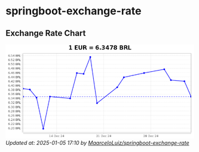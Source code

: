 # springboot-exchange-rate

<!-- EXCHANGE-RATE-START -->
## Exchange Rate Chart

![Exchange Rate Chart](charts/chart.png)*Updated at: 2025-01-05 17:10 by [MaarceloLuiz/springboot-exchange-rate](https://github.com/MaarceloLuiz/springboot-exchange-rate)*


<!-- EXCHANGE-RATE-END -->